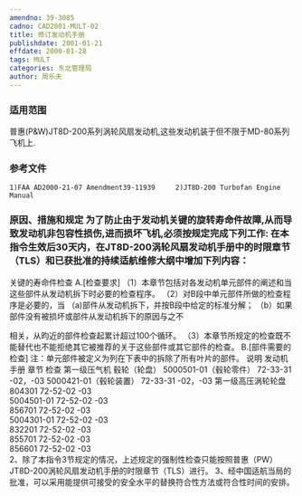 ```yaml
---
amendno: 39-3085
cadno: CAD2001-MULT-02
title: 修订发动机手册
publishdate: 2001-01-21
effdate: 2000-01-28
tags: MULT
categories: 东北管理局
author: 周乐夫
---
```


### 适用范围 
普惠(P&W)JT8D-200系列涡轮风扇发动机,这些发动机装于但不限于MD-80系列飞机上.

### 参考文件
    1)FAA AD2000-21-07 Amendment39-11939     2)JT8D-200 Turbofan Engine Manual 

### 原因、措施和规定 为了防止由于发动机关键的旋转寿命件故障,从而导致发动机非包容性损伤,进而损坏飞机,必须按规定完成下列工作:     在本指令生效后30天内，在JT8D-200涡轮风扇发动机手册中的时限章节（TLS）和已获批准的持续适航维修大纲中增加下列内容： 
关键的寿命件检查
   A.[检查要求] 
    （1）本章节包括对各发动机单元部件的阐述和当这些部件从发动机拆下时必要的检查程序。 
（2）对B段中单元部件所做的检查程序是必要的，当 
（a)部件从发动机拆下，并按B段中给定的标准分解； 
       （b）如果部件没有被损坏或部件从发动机拆下的原因与之不

       
相关，从昀近的部件检查起累计超过100个循环。 
    （3）本章节所规定的检查既不能替代也不能拒绝其它被推荐的关于这些部件或其它部件的检查。 
   B.[部件需要的检查]      注：单元部件被定义为列在下表中的拆除了所有叶片的部件。 
说明 发动机手册 章节 检查          第一级压气机 毂轮（轮盘） 
5000501-01（毂轮零件） 72-33-31 -02，-03 
5000421-01（毂轮装置） 72-33-31 -02，-03 第一级高压涡轮轮盘 
804301  72-52-02  -03  
5004501-01  72-52-02  -03  
856701  72-52-02  -03  
5004301-01  72-52-02  -03  
832201  72-52-02  -03  
855701  72-52-02  -03  
856601  72-52-02  -03  
    2、除了本指令3节规定的情况，上述规定的强制性检查只能按照普惠（PW）JT8D-200涡轮风扇发动机手册的时限章节（TLS）进行。     3、经中国适航当局的批准，可以采用能提供可接受的安全水平的替换符合性方法或符合性时间的安排。
